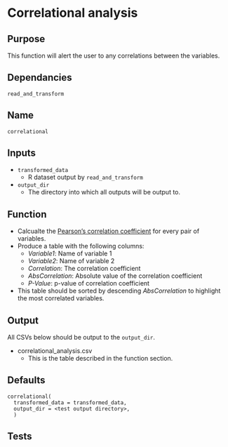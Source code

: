 # Correlational analysis

## Purpose
This function will alert the user to any correlations between the variables.

## Dependancies
`read_and_transform`

## Name
`correlational`

## Inputs
* `transformed_data`
  * R dataset output by `read_and_transform`
* `output_dir`
  * The directory into which all outputs will be output to.

## Function
* Calcualte the [Pearson’s correlation coefficient](https://en.wikipedia.org/wiki/Pearson_product-moment_correlation_coefficient) for every pair of variables.
* Produce a table with the following columns:
  * _Variable1_: Name of variable 1
  * _Variable2_: Name of variable 2
  * _Correlation_: The correlation coefficient
  * _AbsCorrelation_: Absolute value of the correlation coefficient
  * _P-Value_: p-value of correlation coefficient
* This table should be sorted by descending _AbsCorrelation_ to highlight the most correlated variables.

## Output
All CSVs below should be output to the `output_dir`.
* correlational_analysis.csv
  * This is the table described in the function section.

## Defaults
```
correlational(
  transformed_data = transformed_data,
  output_dir = <test output directory>,
  )  
```
## Tests
